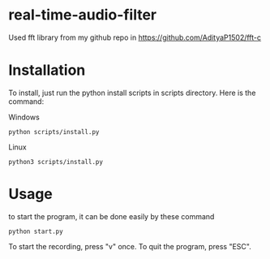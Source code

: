 # real-time-audio-filter

Used fft library from my github repo in
https://github.com/AdityaP1502/fft-c

# Installation
To install, just run the python install scripts in scripts directory. Here is the command:

Windows
```shell
python scripts/install.py
```

Linux
```shell
python3 scripts/install.py
```

# Usage
to start the program, it can be done easily by these command
```shell
python start.py
```

To start the recording, press "v" once. To quit the program, press "ESC".
